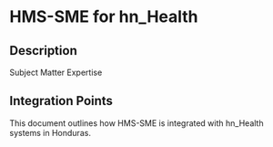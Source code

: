 # HMS-SME for hn_Health

## Description

Subject Matter Expertise

## Integration Points

This document outlines how HMS-SME is integrated with hn_Health systems in Honduras.
